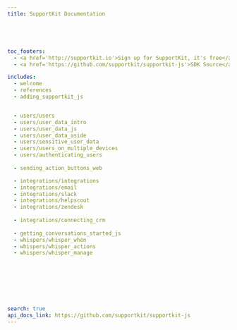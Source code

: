 ```yaml
---
title: SupportKit Documentation





toc_footers:
  - <a href='http://supportkit.io'>Sign up for SupportKit, it's free</a>
  - <a href='https://github.com/supportkit/supportkit-js'>SDK Source</a>

includes:
  - welcome
  - references
  - adding_supportkit_js


  - users/users
  - users/user_data_intro
  - users/user_data_js
  - users/user_data_aside 
  - users/sensitive_user_data
  - users/users_on_multiple_devices
  - users/authenticating_users
  
  - sending_action_buttons_web

  - integrations/integrations
  - integrations/email
  - integrations/slack
  - integrations/helpscout
  - integrations/zendesk
  
  - integrations/connecting_crm
  
  - getting_conversations_started_js
  - whispers/whisper_when
  - whispers/whisper_actions
  - whispers/whisper_manage








search: true
api_docs_link: https://github.com/supportkit/supportkit-js
---
```

